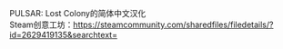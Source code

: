 PULSAR: Lost Colony的简体中文汉化  
Steam创意工坊：https://steamcommunity.com/sharedfiles/filedetails/?id=2629419135&searchtext=
